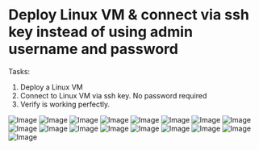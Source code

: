 # Deploy Linux VM & connect via ssh key instead of using admin username and password #
Tasks:
1. Deploy a Linux VM
2. Connect to Linux VM via ssh key. No password required
3. Verify is working perfectly.

![Image](https://github.com/user-attachments/assets/788320ca-2095-48f5-b697-abd854b21ad2)
![Image](https://github.com/user-attachments/assets/7163bba8-b12d-4d5d-8414-6524bb094616)
![Image](https://github.com/user-attachments/assets/4d3c0abf-a80f-4ccd-b72b-a951412291f5)
![Image](https://github.com/user-attachments/assets/a1758c34-252a-468e-b835-9651ac4759c8)
![Image](https://github.com/user-attachments/assets/be2161cf-04c2-4c12-b598-000e2dd684c2)
![Image](https://github.com/user-attachments/assets/44957353-39fb-4740-8be2-bbb96b854004)
![Image](https://github.com/user-attachments/assets/08f939a2-303e-45d3-8b72-9647d3c822e7)
![Image](https://github.com/user-attachments/assets/ae954654-e3ca-4c63-b60e-5c98ab92218b)
![Image](https://github.com/user-attachments/assets/0c7e5309-80cb-4e2a-b9bd-19acf3573495)
![Image](https://github.com/user-attachments/assets/fe6ebd3e-ed16-4c78-801f-b4821449d0c2)
![Image](https://github.com/user-attachments/assets/19c127f5-a0eb-4526-bc45-753b88ff411b)
![Image](https://github.com/user-attachments/assets/3e634159-499f-44dc-a618-97c99cb0c19d)
![Image](https://github.com/user-attachments/assets/090015a1-7e1f-4bbc-b329-a2486bf23180)
![Image](https://github.com/user-attachments/assets/1de49d2d-fc73-4718-a851-1b32fea04e41)
![Image](https://github.com/user-attachments/assets/51f10e9f-d455-4b09-b7b2-c06beb902dab)
![Image](https://github.com/user-attachments/assets/b14bae56-82f4-4865-8d3f-b2fc7b6c9fee)
![Image](https://github.com/user-attachments/assets/e9bdc40b-1731-4bd4-aaf3-7b76d2e30ef8)
